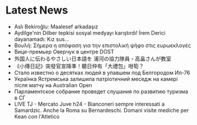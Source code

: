 # Latest News
-  Aslı Bekiroğlu: Maalesef arkadaşız
-  Aydilge'nin Dilber tepkisi sosyal medyayı karıştırdı! İrem Derici dayanamadı: Kız sus...
-  Βουλή: Σήμερα η απόφαση για την επιστολική ψήφο στις ευρωεκλογές
-  Вице-премьер Оверчук в центре DOST
-  外国人に伝わるやさしい日本語を 浦河の協力隊員・高畠さんが教室
-  《小傳日記》突發官宣降準！聽日仲有「大禮包」咁筍？
-  Стало известно о десятках людей в упавшем под Белгородом Ил-76
-  Українка Ястремська залишила патріотичний меседж на камері після матчу на Australian Open
-  Парламентское собрание проведет слушания по развитию туризма в СГ
-  LIVE TJ - Mercato Juve h24 - Bianconeri sempre interessati a Samardzic. Anche la Roma su Bernardeschi. Domani visite mediche per Kean con l'Atletico
